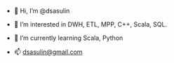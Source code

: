 - 👋 Hi, I’m @dsasulin
- 👀 I’m interested in DWH, ETL, MPP, C++, Scala, SQL.
- 🌱 I’m currently learning Scala, Python

- 📫 dsasulin@gmail.com

<!---
dsasulin/dsasulin is a ✨ special ✨ repository because its `README.md` (this file) appears on your GitHub profile.
You can click the Preview link to take a look at your changes.
--->
